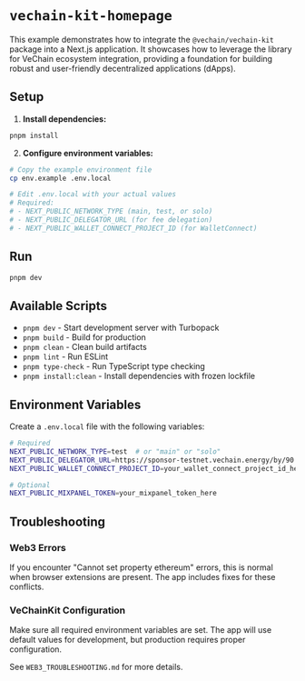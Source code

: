 # `vechain-kit-homepage`

This example demonstrates how to integrate the `@vechain/vechain-kit` package into a Next.js application. It showcases how to leverage the library for VeChain ecosystem integration, providing a foundation for building robust and user-friendly decentralized applications (dApps).

## Setup

1. **Install dependencies:**

```bash
pnpm install
```

2. **Configure environment variables:**

```bash
# Copy the example environment file
cp env.example .env.local

# Edit .env.local with your actual values
# Required:
# - NEXT_PUBLIC_NETWORK_TYPE (main, test, or solo)
# - NEXT_PUBLIC_DELEGATOR_URL (for fee delegation)
# - NEXT_PUBLIC_WALLET_CONNECT_PROJECT_ID (for WalletConnect)
```

## Run

```bash
pnpm dev
```

## Available Scripts

-   `pnpm dev` - Start development server with Turbopack
-   `pnpm build` - Build for production
-   `pnpm clean` - Clean build artifacts
-   `pnpm lint` - Run ESLint
-   `pnpm type-check` - Run TypeScript type checking
-   `pnpm install:clean` - Install dependencies with frozen lockfile

## Environment Variables

Create a `.env.local` file with the following variables:

```bash
# Required
NEXT_PUBLIC_NETWORK_TYPE=test  # or "main" or "solo"
NEXT_PUBLIC_DELEGATOR_URL=https://sponsor-testnet.vechain.energy/by/90
NEXT_PUBLIC_WALLET_CONNECT_PROJECT_ID=your_wallet_connect_project_id_here

# Optional
NEXT_PUBLIC_MIXPANEL_TOKEN=your_mixpanel_token_here
```

## Troubleshooting

### Web3 Errors

If you encounter "Cannot set property ethereum" errors, this is normal when browser extensions are present. The app includes fixes for these conflicts.

### VeChainKit Configuration

Make sure all required environment variables are set. The app will use default values for development, but production requires proper configuration.

See `WEB3_TROUBLESHOOTING.md` for more details.
